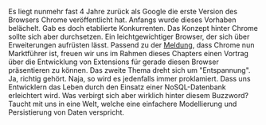 Es liegt nunmehr fast 4 Jahre zurück als Google die erste Version des Browsers Chrome veröffentlicht hat. Anfangs wurde dieses Vorhaben belächelt. Gab es doch etablierte Konkurrenten. Das Konzept hinter Chrome sollte sich aber durchsetzen. Ein leichtgewichtiger Browser, der sich über Erweiterungen aufrüsten lässt. Passend zu der [Meldung](http://gs.statcounter.com/#browser-ww-weekly-201121-201221), dass Chrome nun Marktführer ist, freuen wir uns im Rahmen dieses Chapters einen Vortrag über die Entwicklung von Extensions für gerade diesen Browser präsentieren zu können.
Das zweite Thema dreht sich um "Entspannung". Ja, richtig gehört. Naja, so wird es jedenfalls immer proklamiert. Dass uns Entwicklern das Leben durch den Einsatz einer NoSQL-Datenbank erleichtert wird. Was verbirgt sich aber wirklich hinter diesem Buzzword? Taucht mit uns in eine Welt, welche eine einfachere Modellierung und Persistierung von Daten verspricht.